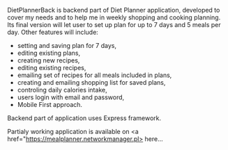 DietPlannerBack is backend part of Diet Planner application, developed to cover my needs and to help me in weekly shopping and cooking planning.
Its final version will let user to set up plan for up to 7 days and 5 meals per day. Other features will include:
- setting and saving plan for 7 days,
- editing existing plans,
- creating new recipes,
- editing existing recipes,
- emailing set of recipes for all meals included in plans,
- creating and emailing shopping list for saved plans,
- controling daily calories intake,
- users login with email and password,
- Mobile First approach.

Backend part of application uses Express framework.

Partialy working application is available on <a href="https://mealplanner.networkmanager.pl> here... </a>
